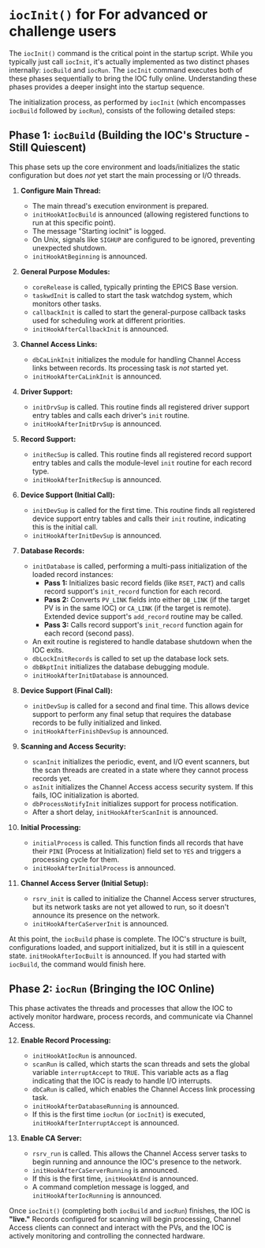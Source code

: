 # `iocInit()` for For advanced or challenge users 

The `iocInit()` command is the critical point in the startup script. While you typically just call `iocInit`, it's actually implemented as two distinct phases internally: `iocBuild` and `iocRun`. The `iocInit` command executes both of these phases sequentially to bring the IOC fully online. Understanding these phases provides a deeper insight into the startup sequence.

The initialization process, as performed by `iocInit` (which encompasses `iocBuild` followed by `iocRun`), consists of the following detailed steps:

## Phase 1: `iocBuild` (Building the IOC's Structure - Still Quiescent)

This phase sets up the core environment and loads/initializes the static configuration but does *not* yet start the main processing or I/O threads.

1.  **Configure Main Thread:**
    * The main thread's execution environment is prepared.
    * `initHookAtIocBuild` is announced (allowing registered functions to run at this specific point).
    * The message "Starting iocInit" is logged.
    * On Unix, signals like `SIGHUP` are configured to be ignored, preventing unexpected shutdown.
    * `initHookAtBeginning` is announced.

2.  **General Purpose Modules:**
    * `coreRelease` is called, typically printing the EPICS Base version.
    * `taskwdInit` is called to start the task watchdog system, which monitors other tasks.
    * `callbackInit` is called to start the general-purpose callback tasks used for scheduling work at different priorities.
    * `initHookAfterCallbackInit` is announced.

3.  **Channel Access Links:**
    * `dbCaLinkInit` initializes the module for handling Channel Access links between records. Its processing task is *not* started yet.
    * `initHookAfterCaLinkInit` is announced.

4.  **Driver Support:**
    * `initDrvSup` is called. This routine finds all registered driver support entry tables and calls each driver's `init` routine.
    * `initHookAfterInitDrvSup` is announced.

5.  **Record Support:**
    * `initRecSup` is called. This routine finds all registered record support entry tables and calls the module-level `init` routine for each record type.
    * `initHookAfterInitRecSup` is announced.

6.  **Device Support (Initial Call):**
    * `initDevSup` is called for the first time. This routine finds all registered device support entry tables and calls their `init` routine, indicating this is the initial call.
    * `initHookAfterInitDevSup` is announced.

7.  **Database Records:**
    * `initDatabase` is called, performing a multi-pass initialization of the loaded record instances:
        * **Pass 1:** Initializes basic record fields (like `RSET`, `PACT`) and calls record support's `init_record` function for each record.
        * **Pass 2:** Converts `PV_LINK` fields into either `DB_LINK` (if the target PV is in the same IOC) or `CA_LINK` (if the target is remote). Extended device support's `add_record` routine may be called.
        * **Pass 3:** Calls record support's `init_record` function again for each record (second pass).
    * An exit routine is registered to handle database shutdown when the IOC exits.
    * `dbLockInitRecords` is called to set up the database lock sets.
    * `dbBkptInit` initializes the database debugging module.
    * `initHookAfterInitDatabase` is announced.

8.  **Device Support (Final Call):**
    * `initDevSup` is called for a second and final time. This allows device support to perform any final setup that requires the database records to be fully initialized and linked.
    * `initHookAfterFinishDevSup` is announced.

9.  **Scanning and Access Security:**
    * `scanInit` initializes the periodic, event, and I/O event scanners, but the scan threads are created in a state where they cannot process records yet.
    * `asInit` initializes the Channel Access access security system. If this fails, IOC initialization is aborted.
    * `dbProcessNotifyInit` initializes support for process notification.
    * After a short delay, `initHookAfterScanInit` is announced.

10. **Initial Processing:**
    * `initialProcess` is called. This function finds all records that have their `PINI` (Process at Initialization) field set to `YES` and triggers a processing cycle for them.
    * `initHookAfterInitialProcess` is announced.

11. **Channel Access Server (Initial Setup):**
    * `rsrv_init` is called to initialize the Channel Access server structures, but its network tasks are not yet allowed to run, so it doesn't announce its presence on the network.
    * `initHookAfterCaServerInit` is announced.

At this point, the `iocBuild` phase is complete. The IOC's structure is built, configurations loaded, and support initialized, but it is still in a quiescent state. `initHookAfterIocBuilt` is announced. If you had started with `iocBuild`, the command would finish here.

## Phase 2: `iocRun` (Bringing the IOC Online)

This phase activates the threads and processes that allow the IOC to actively monitor hardware, process records, and communicate via Channel Access.

12. **Enable Record Processing:**
    * `initHookAtIocRun` is announced.
    * `scanRun` is called, which starts the scan threads and sets the global variable `interruptAccept` to `TRUE`. This variable acts as a flag indicating that the IOC is ready to handle I/O interrupts.
    * `dbCaRun` is called, which enables the Channel Access link processing task.
    * `initHookAfterDatabaseRunning` is announced.
    * If this is the first time `iocRun` (or `iocInit`) is executed, `initHookAfterInterruptAccept` is announced.

13. **Enable CA Server:**
    * `rsrv_run` is called. This allows the Channel Access server tasks to begin running and announce the IOC's presence to the network.
    * `initHookAfterCaServerRunning` is announced.
    * If this is the first time, `initHookAtEnd` is announced.
    * A command completion message is logged, and `initHookAfterIocRunning` is announced.

Once `iocInit()` (completing both `iocBuild` and `iocRun`) finishes, the IOC is **"live."** Records configured for scanning will begin processing, Channel Access clients can connect and interact with the PVs, and the IOC is actively monitoring and controlling the connected hardware.
